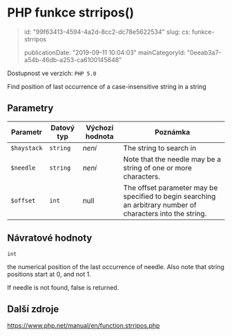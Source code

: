 PHP funkce strripos()
=====================

> id: "99f63413-4594-4a2d-8cc2-dc78e5622534"
> slug:
> 	cs: funkce-strripos
>
> publicationDate: "2019-09-11 10:04:03"
> mainCategoryId: "0eeab3a7-a54b-46db-a253-ca6100145648"

Dostupnost ve verzích: `PHP 5.0`

Find position of last occurrence of a case-insensitive string in a string


Parametry
--------------

| Parametr | Datový typ | Výchozí hodnota | Poznámka |
|-----|-----|-----|-----|
| `$haystack` | `string` | *není* | The string to search in |
| `$needle` | `string` | *není* | Note that the needle may be a string of one or more characters. |
| `$offset` | `int` | null | The offset parameter may be specified to begin searching an arbitrary number of characters into the string. |


Návratové hodnoty
----------------

`int`

the numerical position of the last occurrence of
needle. Also note that string positions start at 0,
and not 1.
</p>
<p>
If needle is not found, false is returned.

Další zdroje
------------

https://www.php.net/manual/en/function.strripos.php
